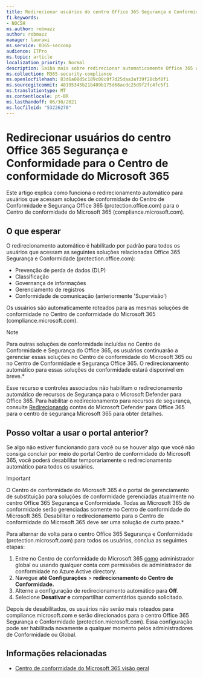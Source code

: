 ```yaml
---
title: Redirecionar usuários do centro Office 365 Segurança e Conformidade para o Centro de conformidade do Microsoft 365
f1.keywords:
- NOCSH
ms.author: robmazz
author: robmazz
manager: laurawi
ms.service: O365-seccomp
audience: ITPro
ms.topic: article
localization_priority: Normal
description: Saiba mais sobre redirecionar automaticamente Office 365 usuários do Centro de Conformidade e Segurança para o Centro de conformidade do Microsoft 365..
ms.collection: M365-security-compliance
ms.openlocfilehash: 83d6a08d5c189c08c8f7d25daa3af39f28cbf8f1
ms.sourcegitcommit: 48195345b21b409b175d68acdc25d9f2fc4fc5f1
ms.translationtype: MT
ms.contentlocale: pt-BR
ms.lasthandoff: 06/30/2021
ms.locfileid: "53226270"
---
```

# <a name="redirect-users-from-the-office-365-security-and-compliance-center-to-the-microsoft-365-compliance-center"></a>Redirecionar usuários do centro Office 365 Segurança e Conformidade para o Centro de conformidade do Microsoft 365

Este artigo explica como funciona o redirecionamento automático para usuários que acessam soluções de conformidade do Centro de Conformidade e Segurança Office 365 (protection.office.com) para o Centro de conformidade do Microsoft 365 (compliance.microsoft.com).

## <a name="what-to-expect"></a>O que esperar

O redirecionamento automático é habilitado por padrão para todos os usuários que acessam as seguintes soluções relacionadas Office 365 Segurança e Conformidade (protection.office.com):

- Prevenção de perda de dados (DLP)
- Classificação
- Governança de informações
- Gerenciamento de registros
- Conformidade de comunicação (anteriormente 'Supervisão')

Os usuários são automaticamente roteados para as mesmas soluções de conformidade no Centro de conformidade do Microsoft 365 (compliance.microsoft.com).

> [!NOTE]
> Para outras soluções de conformidade incluídas no Centro de Conformidade e Segurança do Office 365, os usuários continuarão a gerenciar essas soluções no Centro de conformidade do Microsoft 365 ou no Centro de Conformidade e Segurança Office 365. O redirecionamento automático para essas soluções de conformidade estará disponível em breve.*

Esse recurso e controles associados não habilitam o redirecionamento automático de recursos de Segurança para o Microsoft Defender para Office 365. Para habilitar o redirecionamento para recursos de segurança, consulte [Redirecionando](/microsoft-365/security/defender/microsoft-365-security-mdo-redirection) contas do Microsoft Defender para Office 365 para o centro de segurança Microsoft 365 para obter detalhes.

## <a name="can-i-go-back-to-using-the-former-portal"></a>Posso voltar a usar o portal anterior?

Se algo não estiver funcionando para você ou se houver algo que você não consiga concluir por meio do portal Centro de conformidade do Microsoft 365, você poderá desabilitar temporariamente o redirecionamento automático para todos os usuários.

> [!IMPORTANT]
> O Centro de conformidade do Microsoft 365 é o portal de gerenciamento de substituição para soluções de conformidade gerenciadas atualmente no centro Office 365 Segurança e Conformidade. Todas as Microsoft 365 de conformidade serão gerenciadas somente no Centro de conformidade do Microsoft 365. Desabilitar o redirecionamento para o Centro de conformidade do Microsoft 365 deve ser uma solução de curto prazo.*

Para alternar de volta para o centro Office 365 Segurança e Conformidade (protection.microsoft.com) para todos os usuários, conclua as seguintes etapas:

1. Entre no Centro de conformidade do Microsoft 365 [como](https://compliance.microsoft.com) administrador global ou usando qualquer conta com permissões de administrador de conformidade no Azure Active directory.
2. Navegue **até Configurações**  >  **redirecionamento do Centro de Conformidade.**
3. Alterne a configuração de redirecionamento automático para **Off**.
4. Selecione **Desativar e** compartilhar comentários quando solicitado.

Depois de desabilitados, os usuários não serão mais roteados para compliance.microsoft.com e serão direcionados para o centro Office 365 Segurança e Conformidade (protection.microsoft.com). Essa configuração pode ser habilitada novamente a qualquer momento pelos administradores de Conformidade ou Global.

## <a name="related-information"></a>Informações relacionadas

- [Centro de conformidade do Microsoft 365 visão geral](/microsoft-365/compliance/microsoft-365-compliance-center)
